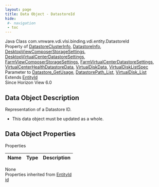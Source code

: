 ```yaml
---
layout: page
title: Data Object - DatastoreId
hide:
 #- navigation
 - toc
---
```


  
  
  



Java Class
    com.vmware.vdi.vlsi.binding.vdi.entity.DatastoreId  
Property of
     [DatastoreClusterInfo](vdi.utils.virtualcenter.Datastore.DatastoreClusterInfo.md#field_detail), [DatastoreInfo](vdi.utils.virtualcenter.Datastore.DatastoreInfo.md#field_detail), [DesktopViewComposerStorageSettings](vdi.resources.Desktop.ViewComposerStorageSettings.md#field_detail), [DesktopVirtualCenterDatastoreSettings](vdi.resources.Desktop.VirtualCenterDatastoreSettings.md#field_detail), [FarmViewComposerStorageSettings](vdi.resources.Farm.ViewComposerStorageSettings.md#field_detail), [FarmVirtualCenterDatastoreSettings](vdi.resources.Farm.VirtualCenterDatastoreSettings.md#field_detail), [VirtualCenterHealthDatastoreData](vdi.health.VirtualCenterHealth.DatastoreData.md#field_detail), [VirtualDiskData](vdi.utils.virtualcenter.VirtualDisk.VirtualDiskData.md#field_detail), [VirtualDiskListSpec](vdi.utils.virtualcenter.VirtualDisk.VirtualDiskListSpec.md#field_detail)  
Parameter to
     [Datastore_GetUsage](vdi.utils.virtualcenter.Datastore.md#getUsage), [DatastorePath_List](vdi.utils.virtualcenter.DatastorePath.md#list), [VirtualDisk_List](vdi.utils.virtualcenter.VirtualDisk.md#list)  
Extends
     [EntityId](vdi.EntityId.md)  
Since 
    Horizon View 6.0

## Data Object Description 

Representation of a Datastore ID. 

  * This data object must be updated as a whole.



## Data Object Properties

Properties

Name |  Type |  Description   
---|---|---  
None  
Properties inherited from [EntityId](vdi.EntityId.md)  
[id](vdi.EntityId.md#id)  
  
  
 
  
  

